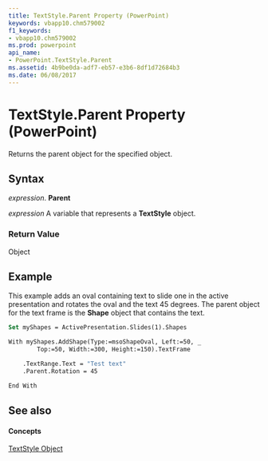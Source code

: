 ```yaml
---
title: TextStyle.Parent Property (PowerPoint)
keywords: vbapp10.chm579002
f1_keywords:
- vbapp10.chm579002
ms.prod: powerpoint
api_name:
- PowerPoint.TextStyle.Parent
ms.assetid: 4b9be0da-adf7-eb57-e3b6-8df1d72684b3
ms.date: 06/08/2017
---
```



# TextStyle.Parent Property (PowerPoint)

Returns the parent object for the specified object.


## Syntax

 _expression_. **Parent**

 _expression_ A variable that represents a **TextStyle** object.


### Return Value

Object


## Example

This example adds an oval containing text to slide one in the active presentation and rotates the oval and the text 45 degrees. The parent object for the text frame is the **Shape** object that contains the text.


```vb
Set myShapes = ActivePresentation.Slides(1).Shapes

With myShapes.AddShape(Type:=msoShapeOval, Left:=50, _
        Top:=50, Width:=300, Height:=150).TextFrame

    .TextRange.Text = "Test text"
    .Parent.Rotation = 45

End With
```


## See also


#### Concepts


[TextStyle Object](textstyle-object-powerpoint.md)


